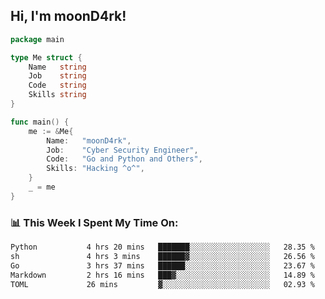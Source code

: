 <h2> Hi, I'm moonD4rk!</h2>

```go
package main

type Me struct {
	Name   string
	Job    string
	Code   string
	Skills string
}

func main() {
	me := &Me{
		Name:   "moonD4rk",
		Job:    "Cyber Security Engineer",
		Code:   "Go and Python and Others",
		Skills: "Hacking ^o^",
	}
	_ = me
}
```

<h3>📊 This Week I Spent My Time On:</h3>
<!-- <img align='right' src="https://github-readme-stats.vercel.app/api?username=moond4rk&show_icons=true&theme=radical", width="300" height="150"> -->

<!--START_SECTION:waka-->

```txt
Python           4 hrs 20 mins   ███████░░░░░░░░░░░░░░░░░░   28.35 %
sh               4 hrs 3 mins    ██████▓░░░░░░░░░░░░░░░░░░   26.56 %
Go               3 hrs 37 mins   ██████░░░░░░░░░░░░░░░░░░░   23.67 %
Markdown         2 hrs 16 mins   ███▓░░░░░░░░░░░░░░░░░░░░░   14.89 %
TOML             26 mins         ▓░░░░░░░░░░░░░░░░░░░░░░░░   02.93 %
```

<!--END_SECTION:waka-->

